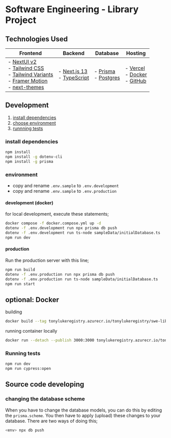 # Software Engineering - Library Project


## Technologies Used

| Frontend | Backend      | Database | Hosting |
|----------|--------------|----------|---------|
| - [NextUI v2](https://nextui.org/)<br>- [Tailwind CSS](https://tailwindcss.com/)<br>- [Tailwind Variants](https://tailwind-variants.org)<br>- [Framer Motion](https://www.framer.com/motion/)<br>- [next-themes](https://github.com/pacocoursey/next-themes)<br>  | - [Next.js 13](https://nextjs.org/docs/getting-started)<br>- [TypeScript](https://www.typescriptlang.org/) |  - [Prisma](https://www.prisma.io/)<br>- [Postgres](https://www.postgresql.org/)        |  - [Vercel](https://vercel.com/)<br>- [Docker](https://www.docker.com/)<br>- [GitHub](https://github.com/)       |


## Development

1. [install dependencies](#install-dependencies)
2. [choose environment](#environment)
3. [runnning tests](#running-tests)


### install dependencies
```bash
npm install
npm install -g dotenv-cli
npm install -g prisma
```

### environment
* copy and rename `.env.sample` to `.env.development`
* copy and rename `.env.sample` to `.env.production`


#### development (docker)

for local development, execute these statements;
```bash
docker compose -f docker.compose.yml up -d
dotenv -f .env.development run npx prisma db push
dotenv -f .env.development run ts-node sampleData/initialDatabase.ts
npm run dev
```

#### production

Run the production server with this line;
```bash
npm run build
dotenv -f .env.production run npx prisma db push
dotenv -f .env.production run ts-node sampleData/initialDatabase.ts
npm run start
```

## optional: Docker
building
```bash
docker build --tag tonylukeregistry.azurecr.io/tonylukeregistry/swe-library/app:latest .
```

running container locally
```bash
docker run --detach --publish 3000:3000 tonylukeregistry.azurecr.io/tonylukeregistry/swe-library/app:latest
```


### Running tests
```bash
npm run dev
npm run cypress:open
```


## Source code developing

### changing the database scheme
When you have to change the database models, you can do this by editing the `prisma.scheme`.
You then have to apply (upload) these changes to your database. There are two ways of doing this;

```bash
<env> npx db push
```
